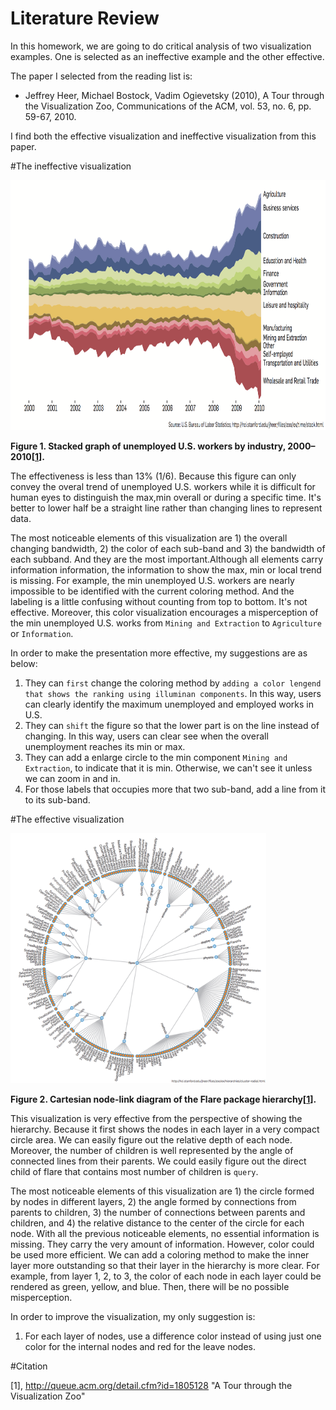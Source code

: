# Literature Review

In this homework, we are going to do critical analysis of two visualization examples. One is selected as an ineffective example and the other effective. 

The paper I selected from the reading list is:

* Jeffrey Heer, Michael Bostock, Vadim Ogievetsky (2010), A Tour through the Visualization Zoo, Communications of the ACM, vol. 53, no. 6, pp. 59-67, 2010.

I find both the effective visualization and ineffective visualization from this paper.


#The ineffective visualization


<img src="./ineffective.png" height="400"> 

**Figure 1. Stacked graph of unemployed U.S. workers by industry, 2000–2010\[[1][1]\].**

The effectiveness is less than 13% (1/6). Because this figure can only convey the overal trend of unemployed U.S. workers while it is difficult for human eyes to distinguish the max,min overall or during a specific time. It's better to lower half be a straight line rather than changing lines to represent data.

The most noticeable elements of this visualization are 1) the overall changing bandwidth, 2) the color of each sub-band and 3) the bandwidth of each subband. And they are the most important.Although all elements carry information information, the information to show the max, min or local trend is missing. For example, the min unemployed U.S. workers are nearly impossible to be identified with the current coloring method. And the labeling is a little confusing without counting from top to bottom. It's not effective. Moreover, this color visualization encourages a misperception of the min unemployed U.S. works from `Mining and Extraction` to `Agriculture` or `Information`.

In order to make the presentation more effective, my suggestions are as below: 

1. They can `first` change the coloring method by `adding a color lengend that shows the ranking using illuminan components`. In this way, users can clearly identify the maximum unemployed and employed works in U.S.
2. They can `shift` the figure so that the lower part is on the line instead of changing. In this way, users can clear see when the overall unemployment reaches its min or max.
3. They can add a enlarge circle to the min component `Mining and  Extraction`, to indicate that it is min. Otherwise, we can't see it unless we can zoom in and in.
4. For those labels that occupies more that two sub-band, add a line from it to its sub-band.


#The effective visualization

<img src="./effective.png" height="400"> 

**Figure 2. Cartesian node-link diagram of the Flare package hierarchy\[[1][1]\].**

This visualization is very effective from the perspective of showing the hierarchy. Because it first shows the nodes in each layer in a very compact circle area. We can easily figure out the relative depth of each node. Moreover, the number of children is well represented by the angle of connected lines from their parents. We could easily figure out the direct child of flare that contains most number of children is `query`.

The most noticeable elements of this visualization are 1) the circle formed by nodes in different layers, 2) the angle formed by connections from parents to children, 3) the number of connections between parents and children, and 4) the relative distance to the center of the circle for each node. With all the previous noticeable elements, no essential information is missing. They carry the very amount of information. However, color could be used more efficient. We can add a coloring method to make the inner layer more outstanding so that their layer in the hierarchy is more clear. For example, from layer 1, 2, to 3, the color of each node in each layer could be rendered as green, yellow, and blue. Then, there will be no possible misperception.

In order to improve the visualization, my only suggestion is:

1. For each layer of nodes, use a difference color instead of using just one color for the internal nodes and red for the leave nodes.

#Citation

\[1\], http://queue.acm.org/detail.cfm?id=1805128  "A Tour through the Visualization Zoo"

[1]: http://queue.acm.org/detail.cfm?id=1805128  "A Tour through the Visualization Zoo"